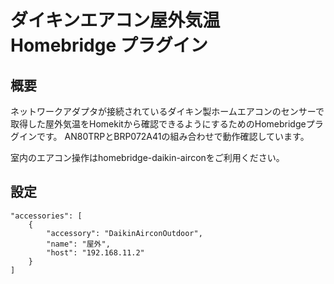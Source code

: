 # ダイキンエアコン屋外気温 Homebridge プラグイン

## 概要

ネットワークアダプタが接続されているダイキン製ホームエアコンのセンサーで取得した屋外気温をHomekitから確認できるようにするためのHomebridgeプラグインです。
AN80TRPとBRP072A41の組み合わせで動作確認しています。

室内のエアコン操作はhomebridge-daikin-airconをご利用ください。

## 設定

```
"accessories": [
    {
        "accessory": "DaikinAirconOutdoor",
        "name": "屋外",
        "host": "192.168.11.2"
    }
]
```
